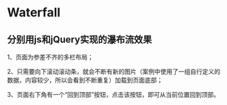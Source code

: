 # Waterfall
## 分别用js和jQuery实现的瀑布流效果
 1、页面为参差不齐的多栏布局；
 
 2、只需要向下滚动滚动条，就会不断有新的图片（案例中使用了一组自行定义的数据，内容较少，所以会看到不断重复）加载到页面底部；
 
 3、页面右下角有一个“回到顶部”按钮，点击该按钮，即可从当前位置回到顶部。
